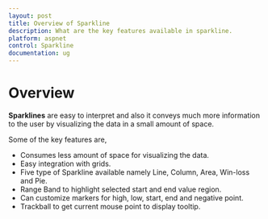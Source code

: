 ```yaml
---
layout: post
title: Overview of Sparkline
description: What are the key features available in sparkline.
platform: aspnet
control: Sparkline
documentation: ug
---
```


# Overview

**Sparklines** are easy to interpret and also it conveys much more information to the user by visualizing the data in a small amount of space.

Some of the key features are,

* Consumes less amount of space for visualizing the data.
* Easy integration with grids.
* Five type of Sparkline available namely Line, Column, Area, Win-loss and Pie.
* Range Band to highlight selected start and end value region.
* Can customize markers for high, low, start, end and negative point.
* Trackball to get current mouse point to display tooltip.
